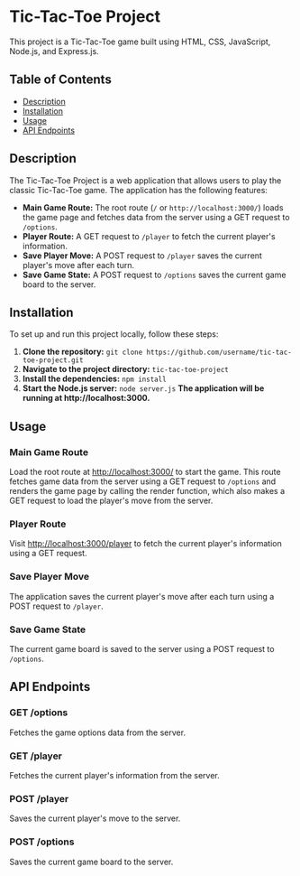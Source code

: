 # Tic-Tac-Toe Project

This project is a Tic-Tac-Toe game built using HTML, CSS, JavaScript, Node.js, and Express.js.

## Table of Contents
- [Description](#description)
- [Installation](#installation)
- [Usage](#usage)
- [API Endpoints](#api-endpoints)

## Description

The Tic-Tac-Toe Project is a web application that allows users to play the classic Tic-Tac-Toe game. The application has the following features:

- **Main Game Route:** The root route (`/` or `http://localhost:3000/`) loads the game page and fetches data from the server using a GET request to `/options`.
- **Player Route:** A GET request to `/player` to fetch the current player's information.
- **Save Player Move:** A POST request to `/player` saves the current player's move after each turn.
- **Save Game State:** A POST request to `/options` saves the current game board to the server.

## Installation

To set up and run this project locally, follow these steps:

1. **Clone the repository:**
   `git clone https://github.com/username/tic-tac-toe-project.git`
2. **Navigate to the project directory:**
   `tic-tac-toe-project`
3. **Install the dependencies:**
   `npm install`
4. **Start the Node.js server:**
   `node server.js`
**The application will be running at http://localhost:3000.**

## Usage

### Main Game Route
Load the root route at [http://localhost:3000/](http://localhost:3000/) to start the game. This route fetches game data from the server using a GET request to `/options` and renders the game page by calling the render function, which also makes a GET request to load the player's move from the server.

### Player Route
Visit [http://localhost:3000/player](http://localhost:3000/player) to fetch the current player's information using a GET request.

### Save Player Move
The application saves the current player's move after each turn using a POST request to `/player`.

### Save Game State
The current game board is saved to the server using a POST request to `/options`.

## API Endpoints

### GET /options
Fetches the game options data from the server.

### GET /player
Fetches the current player's information from the server.

### POST /player
Saves the current player's move to the server.

### POST /options
Saves the current game board to the server.

